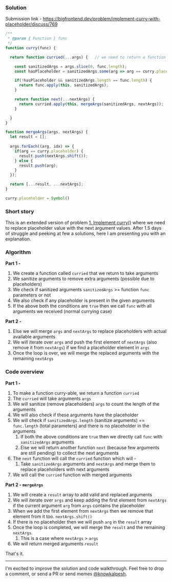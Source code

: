 ### Solution

Submission link - https://bigfrontend.dev/problem/implement-curry-with-placeholder/discuss/769

```js
/**
 * @param { Function } func
 */
function curry(func) {

  return function curried(...args) {   // we need to return a function to make it curry-able.

    const sanitizedArgs = args.slice(0, func.length);
    const hasPlaceholder = sanitizedArgs.some(arg => arg == curry.placeholder);

    if(!hasPlaceholder && sanitizedArgs.length == func.length) {
      return func.apply(this, sanitizedArgs);
    }

    return function next(...nextArgs) {
      return curried.apply(this, mergeArgs(sanitizedArgs, nextArgs));
    }

  } 
}

function mergeArgs(args, nextArgs) {
  let result = [];
  
  args.forEach((arg, idx) => {
    if(arg == curry.placeholder) {
      result.push(nextArgs.shift());
    } else {
      result.push(arg);
    }
  });

  return [...result, ...nextArgs];
}

curry.placeholder = Symbol()
```

### Short story
This is an extended version of problem [1. Implement curry()](https://github.com/kalpeshsingh/data-structure-agorithms-in-js/blob/master/1.md) where we need to replace placeholder value
with the next argument values. After 1.5 days of struggle and peeking at few a solutions, here I am presenting you with an explanation.


### Algorithm

**Part 1 -**
1. We create a function called `curried` that we return to take arguments
1. We sanitize arguments to remove extra arguments (possible due to placeholders)
1. We check if sanitized arguments `sanitizedArgs` >= function `func` parameters or not
1. We also check if any placeholder is present in the given arguments
1. If the above both the conditions are `true` then we call `func` with all arguments we received (normal currying case)

**Part 2 -**
1. Else we will merge `args` and `nextArgs` to replace placeholders with actual available arguments
1. We will iterate over `args` and push the first element of `nextArgs` (also remove it from `nextArgs`) if we find a placeholder element in `args`
1. Once the loop is over, we will merge the replaced arguments with the remaining `nextArgs`

### Code overview

**Part 1 -**
1. To make a function curry-able, we return a function `curried`
1. The `curried` will take arguments `args`
1. We will sanitize (remove placeholders) `args` to count the length of the arguments
1. We will also check if these arguments have the placeholder
1. We will check if `sanitizedArgs.length` (sanitize arguments) == `func.length` (total parameters) and there is no placeholder in the arguments
    1. If both the above conditions are `true` then we directly call `func` with `sanitizedArgs` arguments
    1. Else we will return another function `next` (because few arguments are still pending) to collect the next arguments
1. The `next` function will call the `curried` function which will - 
    1. Take `sanitizedArgs` arguments and `nextArgs` and merge them to replace placeholders with next arguments
1. We will call the `curried` function with merged arguments

**Part 2 - `mergeArgs`**
1. We will create a `result` array to add valid and replaced arguments
1. We will iterate over `args` and keep adding the first element from `nextArgs` if the current argument `arg` from `args` contains the placeholder
1. When we add the first element from `nextArgs` then we remove that element from it too. `nextArgs.shift()`
1. If there is no placeholder then we will push `arg` in the `result` array
1. Once the loop is completed, we will merge the `result` and the remaining `nextArgs`.
    1. This is a case where `nextArgs` > `args`
1. We will return merged arguments `result`

That's it.

---

I'm excited to improve the solution and code walkthrough. Feel free to drop a comment, or send a PR or send memes [@knowkalpesh](https://twitter.com/knowkalpesh).
